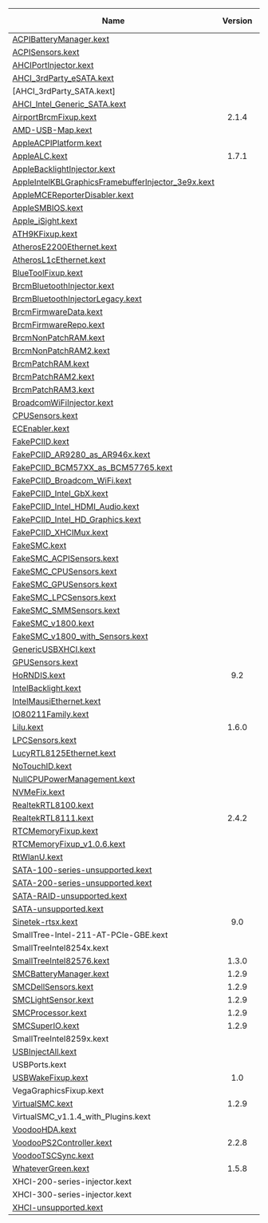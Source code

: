 Name          | Version | Date | Download My File
--------------|:-------:|:------:|:--------:|
[ACPIBatteryManager.kext](https://bitbucket.org/RehabMan/os-x-acpi-battery-driver/downloads/) |  | 2018/10/05 | [Download](https://github.com/Johnsonnnn/Hackintosh/blob/main/Kext/ACPIBatteryManager.kext.zip)
[ACPISensors.kext]() |  |  | [Download](https://github.com/Johnsonnnn/Hackintosh/blob/main/Kext/ACPISensors.kext.zip)
[AHCIPortInjector.kext]() |  |  | [Download](https://github.com/Johnsonnnn/Hackintosh/blob/main/Kext/AHCIPortInjector.kext.zip)
[AHCI_3rdParty_eSATA.kext]() |  |  | [Download](https://github.com/Johnsonnnn/Hackintosh/blob/main/Kext/AHCI_3rdParty_eSATA.kext.zip)
[AHCI_3rdParty_SATA.kext] |  |  | [Download](https://github.com/Johnsonnnn/Hackintosh/blob/main/Kext/AHCI_3rdParty_SATA.kext.zip)
[AHCI_Intel_Generic_SATA.kext]() |  |  | [Download](https://github.com/Johnsonnnn/Hackintosh/blob/main/Kext/AHCI_Intel_Generic_SATA.kext.zip)
[AirportBrcmFixup.kext](https://github.com/acidanthera/AirportBrcmFixup/releases) | 2.1.4 | 2022/02/08 | [Download](https://github.com/Johnsonnnn/Hackintosh/blob/main/Kext/AirportBrcmFixup.kext.zip)
[AMD-USB-Map.kext]() |  |  | [Download](https://github.com/Johnsonnnn/Hackintosh/blob/main/Kext/AMD-USB-Map.kext.zip)
[AppleACPIPlatform.kext]() |  |  | [Download](https://github.com/Johnsonnnn/Hackintosh/blob/main/Kext/AppleACPIPlatform.kext.zip)
[AppleALC.kext](https://github.com/acidanthera/AppleALC/releases) | 1.7.1 | 2022/04/18 | [Download](https://github.com/Johnsonnnn/Hackintosh/blob/main/Kext/AppleALC.kext.zip)
[AppleBacklightInjector.kext](https://bitbucket.org/RehabMan/applebacklightfixup/downloads/) |  | 2018/10/13 | [Download](https://github.com/Johnsonnnn/Hackintosh/blob/main/Kext/AppleBacklightInjector.kext.zip)
[AppleIntelKBLGraphicsFramebufferInjector_3e9x.kext]() |  |  | [Download](https://github.com/Johnsonnnn/Hackintosh/blob/main/Kext/AppleIntelKBLGraphicsFramebufferInjector_3e9x.kext.zip)
[AppleMCEReporterDisabler.kext]() |  |  | [Download](https://github.com/Johnsonnnn/Hackintosh/blob/main/Kext/AppleMCEReporterDisabler.kext.zip)
[AppleSMBIOS.kext]() |  |  | [Download](https://github.com/Johnsonnnn/Hackintosh/blob/main/Kext/AppleSMBIOS.kext.zip)
[Apple_iSight.kext]() |  |  | [Download](https://github.com/Johnsonnnn/Hackintosh/blob/main/Kext/Apple_iSight.kext.zip)
[ATH9KFixup.kext]() |  |  | [Download](https://github.com/Johnsonnnn/Hackintosh/blob/main/Kext/ATH9KFixup.kext.zip)
[AtherosE2200Ethernet.kext]() |  |  | [Download](https://github.com/Johnsonnnn/Hackintosh/blob/main/Kext/AtherosE2200Ethernet.kext.zip)
[AtherosL1cEthernet.kext]() |  |  | [Download](https://github.com/Johnsonnnn/Hackintosh/blob/main/Kext/AtherosL1cEthernet.kext.zip)
[BlueToolFixup.kext]() |  |  | [Download](https://github.com/Johnsonnnn/Hackintosh/blob/main/Kext/BlueToolFixup.kext.zip)
[BrcmBluetoothInjector.kext]() |  |  | [Download](https://github.com/Johnsonnnn/Hackintosh/blob/main/Kext/BrcmBluetoothInjector.kext.zip)
[BrcmBluetoothInjectorLegacy.kext]() |  |  | [Download](https://github.com/Johnsonnnn/Hackintosh/blob/main/Kext/BrcmBluetoothInjectorLegacy.kext.zip)
[BrcmFirmwareData.kext]() |  |  | [Download](https://github.com/Johnsonnnn/Hackintosh/blob/main/Kext/BrcmFirmwareData.kext.zip)
[BrcmFirmwareRepo.kext]() |  |  | [Download](https://github.com/Johnsonnnn/Hackintosh/blob/main/Kext/BrcmFirmwareRepo.kext.zip)
[BrcmNonPatchRAM.kext]() |  |  | [Download](https://github.com/Johnsonnnn/Hackintosh/blob/main/Kext/BrcmNonPatchRAM.kext.zip)
[BrcmNonPatchRAM2.kext]() |  |  | [Download](https://github.com/Johnsonnnn/Hackintosh/blob/main/Kext/BrcmNonPatchRAM2.kext.zip)
[BrcmPatchRAM.kext]() |  |  | [Download](https://github.com/Johnsonnnn/Hackintosh/blob/main/Kext/BrcmPatchRAM.kext.zip)
[BrcmPatchRAM2.kext]() |  |  | [Download](https://github.com/Johnsonnnn/Hackintosh/blob/main/Kext/BrcmPatchRAM2.kext.zip)
[BrcmPatchRAM3.kext]() |  |  | [Download](https://github.com/Johnsonnnn/Hackintosh/blob/main/Kext/BrcmPatchRAM3.kext.zip)
[BroadcomWiFiInjector.kext]() |  |  | [Download](https://github.com/Johnsonnnn/Hackintosh/blob/main/Kext/BroadcomWiFiInjector.kext.zip)
[CPUSensors.kext]() |  |  | [Download](https://github.com/Johnsonnnn/Hackintosh/blob/main/Kext/CPUSensors.kext.zip)
[ECEnabler.kext]() |  |  | [Download](https://github.com/Johnsonnnn/Hackintosh/blob/main/Kext/ECEnabler.kext.zip)
[FakePCIID.kext]() |  |  | [Download](https://github.com/Johnsonnnn/Hackintosh/blob/main/Kext/FakePCIID.kext.zip)
[FakePCIID_AR9280_as_AR946x.kext]() |  |  | [Download](https://github.com/Johnsonnnn/Hackintosh/blob/main/Kext/FakePCIID_AR9280_as_AR946x.kext.zip)
[FakePCIID_BCM57XX_as_BCM57765.kext]() |  |  | [Download](https://github.com/Johnsonnnn/Hackintosh/blob/main/Kext/FakePCIID_BCM57XX_as_BCM57765.kext.zip)
[FakePCIID_Broadcom_WiFi.kext]() |  |  | [Download](https://github.com/Johnsonnnn/Hackintosh/blob/main/Kext/FakePCIID_Broadcom_WiFi.kext.zip)
[FakePCIID_Intel_GbX.kext]() |  |  | [Download](https://github.com/Johnsonnnn/Hackintosh/blob/main/Kext/FakePCIID_Intel_GbX.kext.zip)
[FakePCIID_Intel_HDMI_Audio.kext]() |  |  | [Download](https://github.com/Johnsonnnn/Hackintosh/blob/main/Kext/FakePCIID_Intel_HDMI_Audio.kext.zip)
[FakePCIID_Intel_HD_Graphics.kext]() |  |  | [Download](https://github.com/Johnsonnnn/Hackintosh/blob/main/Kext/FakePCIID_Intel_HD_Graphics.kext.zip)
[FakePCIID_XHCIMux.kext]() |  |  | [Download](https://github.com/Johnsonnnn/Hackintosh/blob/main/Kext/FakePCIID_XHCIMux.kext.zip)
[FakeSMC.kext](https://bitbucket.org/RehabMan/os-x-fakesmc-kozlek/downloads/) |  | 2018/09/05 | [Download](https://github.com/Johnsonnnn/Hackintosh/blob/main/Kext/FakeSMC.kext.zip)
[FakeSMC_ACPISensors.kext](https://bitbucket.org/RehabMan/os-x-fakesmc-kozlek/downloads/) |  | 2018/09/05 | [Download](https://github.com/Johnsonnnn/Hackintosh/blob/main/Kext/FakeSMC_ACPISensors.kext)
[FakeSMC_CPUSensors.kext](https://bitbucket.org/RehabMan/os-x-fakesmc-kozlek/downloads/) |  | 2018/09/05 | [Download](https://github.com/Johnsonnnn/Hackintosh/blob/main/Kext/FakeSMC_CPUSensors.kext)
[FakeSMC_GPUSensors.kext](https://bitbucket.org/RehabMan/os-x-fakesmc-kozlek/downloads/) |  | 2018/09/05 | [Download](https://github.com/Johnsonnnn/Hackintosh/blob/main/Kext/FakeSMC_GPUSensors.kext)
[FakeSMC_LPCSensors.kext](https://bitbucket.org/RehabMan/os-x-fakesmc-kozlek/downloads/) |  | 2018/09/05 | [Download](https://github.com/Johnsonnnn/Hackintosh/blob/main/Kext/FakeSMC_LPCSensors.kext)
[FakeSMC_SMMSensors.kext](https://bitbucket.org/RehabMan/os-x-fakesmc-kozlek/downloads/) |  | 2018/09/05 | [Download](https://github.com/Johnsonnnn/Hackintosh/blob/main/Kext/FakeSMC_SMMSensors.kext)
[FakeSMC_v1800.kext]() |  |  | [Download](https://github.com/Johnsonnnn/Hackintosh/blob/main/Kext/FakeSMC_v1800.kext.zip)
[FakeSMC_v1800_with_Sensors.kext]() |  |  | [Download](https://github.com/Johnsonnnn/Hackintosh/blob/main/Kext/FakeSMC_v1800_with_Sensors.kext.zip)
[GenericUSBXHCI.kext]() |  |  | [Download](https://github.com/Johnsonnnn/Hackintosh/blob/main/Kext/GenericUSBXHCI.kext.zip)
[GPUSensors.kext]() |  |  | [Download](https://github.com/Johnsonnnn/Hackintosh/blob/main/Kext/GPUSensors.kext.zip)
[HoRNDIS.kext](https://www.joshuawise.com/horndis) | 9.2 |  | [Download](https://github.com/Johnsonnnn/Hackintosh/blob/main/Kext/HoRNDIS.kext.zip)
[IntelBacklight.kext]() |  |  | [Download](https://github.com/Johnsonnnn/Hackintosh/blob/main/Kext/IntelBacklight.kext.zip)
[IntelMausiEthernet.kext]() |  |  | [Download](https://github.com/Johnsonnnn/Hackintosh/blob/main/Kext/IntelMausiEthernet.kext.zip)
[IO80211Family.kext]() |  |  | [Download](https://github.com/Johnsonnnn/Hackintosh/blob/main/Kext/IO80211Family.kext.zip)
[Lilu.kext](https://github.com/acidanthera/Lilu/releases) | 1.6.0 | 2022/02/28 | [Download](https://github.com/Johnsonnnn/Hackintosh/blob/main/Kext/Lilu.kext.zip)
[LPCSensors.kext]() |  |  | [Download](https://github.com/Johnsonnnn/Hackintosh/blob/main/Kext/LPCSensors.kext.zip)
[LucyRTL8125Ethernet.kext]() |  |  | [Download](https://github.com/Johnsonnnn/Hackintosh/blob/main/Kext/LucyRTL8125Ethernet.kext.zip)
[NoTouchID.kext]() |  |  | [Download](https://github.com/Johnsonnnn/Hackintosh/blob/main/Kext/NoTouchID.kext.zip)
[NullCPUPowerManagement.kext]() |  |  | [Download](https://github.com/Johnsonnnn/Hackintosh/blob/main/Kext/NullCPUPowerManagement.kext.zip)
[NVMeFix.kext]() |  |  | [Download](https://github.com/Johnsonnnn/Hackintosh/blob/main/Kext/NVMeFix.kext.zip)
[RealtekRTL8100.kext]() |  |  | [Download](https://github.com/Johnsonnnn/Hackintosh/blob/main/Kext/RealtekRTL8100.kext.zip)
[RealtekRTL8111.kext](https://github.com/Mieze/RTL8111_driver_for_OS_X/releases) | 2.4.2 | 2021/05/07 | [Download](https://github.com/Johnsonnnn/Hackintosh/blob/main/Kext/RealtekRTL8111.kext.zip)
[RTCMemoryFixup.kext]() |  |  | [Download](https://github.com/Johnsonnnn/Hackintosh/blob/main/Kext/RTCMemoryFixup.kext.zip)
[RTCMemoryFixup_v1.0.6.kext]() |  |  | [Download](https://github.com/Johnsonnnn/Hackintosh/blob/main/Kext/RTCMemoryFixup_v1.0.6.kext.zip)
[RtWlanU.kext]() |  |  | [Download](https://github.com/Johnsonnnn/Hackintosh/blob/main/Kext/RtWlanU.kext.zip)
[SATA-100-series-unsupported.kext]() |  |  | [Download](https://github.com/Johnsonnnn/Hackintosh/blob/main/Kext/SATA-100-series-unsupported.kext.zip)
[SATA-200-series-unsupported.kext]() |  |  | [Download](https://github.com/Johnsonnnn/Hackintosh/blob/main/Kext/SATA-200-series-unsupported.kext.zip)
[SATA-RAID-unsupported.kext]() |  |  | [Download](https://github.com/Johnsonnnn/Hackintosh/blob/main/Kext/SATA-RAID-unsupported.kext.zip)
[SATA-unsupported.kext](https://github.com/RehabMan/hack-tools/tree/master/kexts) |  |  | [Download](https://github.com/Johnsonnnn/Hackintosh/blob/main/Kext/SATA-unsupported.kext.zip)
[Sinetek-rtsx.kext](https://github.com/cholonam/Sinetek-rtsx/releases) | 9.0 | 2021/03/09 | [Download](https://github.com/Johnsonnnn/Hackintosh/blob/main/Kext/Sinetek-rtsx.kext.zip)
SmallTree-Intel-211-AT-PCIe-GBE.kext |  |  | [Download](https://github.com/Johnsonnnn/Hackintosh/blob/main/Kext/SmallTree-Intel-211-AT-PCIe-GBE.kext.zip)
SmallTreeIntel8254x.kext |  |  | [Download](https://github.com/Johnsonnnn/Hackintosh/blob/main/Kext/SmallTreeIntel8254x.kext.zip)
[SmallTreeIntel82576.kext](https://github.com/khronokernel/SmallTree-I211-AT-patch/releases) | 1.3.0 | 2020/04/16 | [Download](https://github.com/Johnsonnnn/Hackintosh/blob/main/Kext/SmallTreeIntel82576.kext.zip)
[SMCBatteryManager.kext](https://github.com/acidanthera/VirtualSMC/releases) | 1.2.9 | 2022/03/08 | [Download](https://github.com/Johnsonnnn/Hackintosh/blob/main/Kext/SMCBatteryManager.kext.zip)
[SMCDellSensors.kext](https://github.com/acidanthera/VirtualSMC/releases) | 1.2.9 | 2022/03/08 | [Download](https://github.com/Johnsonnnn/Hackintosh/blob/main/Kext/SMCDellSensors.kext.zip)
[SMCLightSensor.kext](https://github.com/acidanthera/VirtualSMC/releases) | 1.2.9 | 2022/03/08 | [Download](https://github.com/Johnsonnnn/Hackintosh/blob/main/Kext/SMCLightSensor.kext.zip)
[SMCProcessor.kext](https://github.com/acidanthera/VirtualSMC/releases) | 1.2.9 | 2022/03/08 | [Download](https://github.com/Johnsonnnn/Hackintosh/blob/main/Kext/SMCProcessor.kext.zip)
[SMCSuperIO.kext](https://github.com/acidanthera/VirtualSMC/releases) | 1.2.9 | 2022/03/08 | [Download](https://github.com/Johnsonnnn/Hackintosh/blob/main/Kext/SMCSuperIO.kext.zip)
SmallTreeIntel8259x.kext |  |  | [Download](https://github.com/Johnsonnnn/Hackintosh/blob/main/Kext/SmallTreeIntel8259x.kext.zip)
[USBInjectAll.kext](https://bitbucket.org/RehabMan/os-x-usb-inject-all/downloads/) |  | 2018/11/08 | [Download](https://github.com/Johnsonnnn/Hackintosh/blob/main/Kext/USBInjectAll.kext.zip)
USBPorts.kext |  |  | [Download](https://github.com/Johnsonnnn/Hackintosh/blob/main/Kext/USBPorts.kext.zip)
[USBWakeFixup.kext](https://github.com/osy/USBWakeFixup/releases) | 1.0 | 2019/11/11 | [Download](https://github.com/Johnsonnnn/Hackintosh/blob/main/Kext/USBWakeFixup.kext.zip)
VegaGraphicsFixup.kext |  |  | [Download](https://github.com/Johnsonnnn/Hackintosh/blob/main/Kext/VegaGraphicsFixup.kext.zip)
[VirtualSMC.kext](https://github.com/acidanthera/VirtualSMC/releases) | 1.2.9 | 2022/03/08 | [Download](https://github.com/Johnsonnnn/Hackintosh/blob/main/Kext/VirtualSMC.kext.zip)
VirtualSMC_v1.1.4_with_Plugins.kext |  |  | [Download](https://github.com/Johnsonnnn/Hackintosh/blob/main/Kext/VirtualSMC_v1.1.4_with_Plugins.kext.zip)
[VoodooHDA.kext](https://sourceforge.net/projects/voodoohda/files/) |  | 2022/02/23 | [Download](https://github.com/Johnsonnnn/Hackintosh/blob/main/Kext/VoodooHDA-2.9.2.kext.zip)
[VoodooPS2Controller.kext](https://github.com/acidanthera/VoodooPS2/releases) | 2.2.8 | 2022/03/08 | [Download](https://github.com/Johnsonnnn/Hackintosh/blob/main/Kext/VoodooPS2Controller.kext.zip)
[VoodooTSCSync.kext](https://bitbucket.org/RehabMan/VoodooTSCSync/downloads/) |  | 2018/10/20 | [Download](https://github.com/Johnsonnnn/Hackintosh/blob/main/Kext/VoodooTSCSync.kext.zip)
[WhateverGreen.kext](https://github.com/acidanthera/WhateverGreen/releases) | 1.5.8 | 2022/03/08 | [Download](https://github.com/Johnsonnnn/Hackintosh/blob/main/Kext/WhateverGreen.kext.zip)
XHCI-200-series-injector.kext |  |  | [Download](https://github.com/Johnsonnnn/Hackintosh/blob/main/Kext/XHCI-200-series-injector.kext.zip)
XHCI-300-series-injector.kext |  |  | [Download](https://github.com/Johnsonnnn/Hackintosh/blob/main/Kext/XHCI-300-series-injector.kext.zip)
[XHCI-unsupported.kext](https://github.com/RehabMan/OS-X-USB-Inject-All/archive/master.zip) |  |  | [Download](https://github.com/Johnsonnnn/Hackintosh/blob/main/Kext/XHCI-unsupported.kext.zip)
